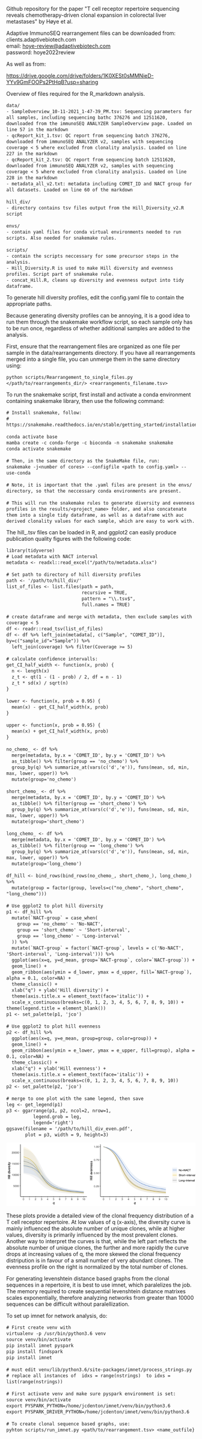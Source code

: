 Github repository for the paper "T cell receptor repertoire sequencing reveals chemotherapy-driven clonal expansion in colorectal liver metastases" by Høye et al.

Adaptive ImmunoSEQ rearrangement files can be downloaded from:  
clients.adaptivebiotech.com  
email: hoye-review@adaptivebiotech.com  
password: hoye2022review

As well as from:

https://drive.google.com/drive/folders/1K0XESt0sMMNieD-YYv9GmFOOPs2PtHqB?usp=sharing


Overview of files required for the R_markdown analysis.
```
data/
- SampleOverview_10-11-2021_1-47-39_PM.tsv: Sequencing parameters for all samples, including sequencing bathc 376276 and 12511620, downloaded from the immunoSEQ ANALYZER SampleOverview page. Loaded on line 57 in the markdown
- qcReport_kit_1.tsv: QC report from sequencing batch 376276, downloaded from immunoSEQ ANALYZER v2, samples with sequencing coverage < 5 where excluded from clonality analysis. Loaded on line 227 in the markdown
- qcReport_kit_2.tsv: QC report from sequencing batch 12511620, downloaded from immunoSEQ ANALYZER v2, samples with sequencing coverage < 5 where excluded from clonality analysis. Loaded on line 228 in the markdown
- metadata_all_v2.txt: metadata including COMET_ID and NACT group for all datasets. Loaded on line 60 of the markdown

hill_div/ 
- directory contains tsv files output from the Hill_Diversity_v2.R script

envs/
- contain yaml files for conda virtual environments needed to run scripts. Also needed for snakemake rules.

scripts/
- contain the scripts neccessary for some precursor steps in the analysis. 
- Hill_Diversity.R is used to make Hill diversity and evenness profiles. Script part of snakemake rule.
- concat_Hill.R, cleans up diversity and evenness output into tidy dataframe.

```

To generate hill diversity profiles, edit the config.yaml file to contain the appropriate paths.

Because generating diversity profiles can be annoying, it is a good idea to run them through the snakemake workflow script, so each sample only has to be run once, regardless of whether additional samples are added to the analysis.

First, ensure that the rearrangement files are organized as one file per sample in the data/rearrangements directory. If you have all rearrangements merged into a single file, you can unmerge them in the same directory using: 
```
python scripts/Rearrangement_to_single_files.py </path/to/rearrangements_dir/> <rearrangements_filename.tsv>
```

To run the snakemake script, first install and activate a conda environment containing snakemake library, then use the following command:
```
# Install snakemake, follow:
# https://snakemake.readthedocs.io/en/stable/getting_started/installation.html

conda activate base
mamba create -c conda-forge -c bioconda -n snakemake snakemake
conda activate snakemake

# Then, in the same directory as the SnakeMake file, run:
snakemake -j<number of cores> --configfile <path to config.yaml> --use-conda

# Note, it is important that the .yaml files are present in the envs/ directory, so that the neccessary conda environments are present.

# This will run the snakemake rules to generate diversity and evenness profiles in the results/<project_name> folder, and also concatenate them into a single tidy dataframe, as well as a dataframe with auc derived clonality values for each sample, which are easy to work with.

```

The hill_<sample>.tsv files can be loaded in R, and ggplot2 can easily produce publication quality figures with the following code:

```
library(tidyverse)
# Load metadata with NACT interval
metadata <- readxl::read_excel("/path/to/metadata.xlsx")

# Set path to directory of hill diversity profiles
path <- '/path/to/hill_div/'
list_of_files <- list.files(path = path,
                            recursive = TRUE,
                            pattern = "\\.tsv$",
                            full.names = TRUE)

# create dataframe and merge with metadata, then exclude samples with coverage < 5
df <- readr::read_tsv(list_of_files)
df <- df %>% left_join(metadata[, c("Sample", "COMET_ID")], by=c("sample_id"="Sample")) %>%
  left_join(coverage) %>% filter(Coverage >= 5)

# calculate confidence intervalls:
get_CI_half_width <- function(x, prob) {
  n <- length(x)
  z_t <- qt(1 - (1 - prob) / 2, df = n - 1)
  z_t * sd(x) / sqrt(n)
}

lower <- function(x, prob = 0.95) {
  mean(x) - get_CI_half_width(x, prob)
}

upper <- function(x, prob = 0.95) {
  mean(x) + get_CI_half_width(x, prob)
}

no_chemo_ <- df %>% 
  merge(metadata, by.x = 'COMET_ID', by.y = 'COMET_ID') %>% 
  as_tibble() %>% filter(group == 'no_chemo') %>%
  group_by(q) %>% summarize_at(vars(c('d','e')), funs(mean, sd, min, max, lower, upper)) %>%
  mutate(group='no_chemo')

short_chemo_ <- df %>% 
  merge(metadata, by.x = 'COMET_ID', by.y = 'COMET_ID') %>% 
  as_tibble() %>% filter(group == 'short_chemo') %>%
  group_by(q) %>% summarize_at(vars(c('d','e')), funs(mean, sd, min, max, lower, upper)) %>%
  mutate(group='short_chemo')

long_chemo_ <- df %>% 
  merge(metadata, by.x = 'COMET_ID', by.y = 'COMET_ID') %>% 
  as_tibble() %>% filter(group == 'long_chemo') %>%
  group_by(q) %>% summarize_at(vars(c('d','e')), funs(mean, sd, min, max, lower, upper)) %>%
  mutate(group='long_chemo')

df_hill <- bind_rows(bind_rows(no_chemo_, short_chemo_), long_chemo_) %>%
  mutate(group = factor(group, levels=c("no_chemo", "short_chemo", "long_chemo")))
  
# Use ggplot2 to plot hill diversity
p1 <- df_hill %>%
  mutate(`NACT-group` = case_when(
    group == 'no_chemo' ~ 'No-NACT',
    group == 'short_chemo' ~ 'Short-interval',
    group == 'long_chemo' ~ 'Long-interval'
  )) %>%
  mutate(`NACT-group` = factor(`NACT-group`, levels = c('No-NACT', 'Short-interval', 'Long-interval'))) %>%
  ggplot(aes(x=q, y=d_mean, group=`NACT-group`, color=`NACT-group`)) +
  geom_line() +
  geom_ribbon(aes(ymin = d_lower, ymax = d_upper, fill=`NACT-group`), alpha = 0.1, color=NA) +
  theme_classic() +
  xlab("q") + ylab('Hill diversity') + 
  theme(axis.title.x = element_text(face='italic')) +
  scale_x_continuous(breaks=c(0, 1, 2, 3, 4, 5, 6, 7, 8, 9, 10)) + theme(legend.title = element_blank())
p1 <- set_palette(p1, 'jco')  

# Use ggplot2 to plot hill evenness
p2 <- df_hill %>%
  ggplot(aes(x=q, y=e_mean, group=group, color=group)) +
  geom_line() +
  geom_ribbon(aes(ymin = e_lower, ymax = e_upper, fill=group), alpha = 0.1, color=NA) +
  theme_classic() +
  xlab("q") + ylab('Hill evenness') + 
  theme(axis.title.x = element_text(face='italic')) +
  scale_x_continuous(breaks=c(0, 1, 2, 3, 4, 5, 6, 7, 8, 9, 10))
p2 <- set_palette(p2, 'jco')  

# merge to one plot with the same legend, then save 
leg <- get_legend(p1)
p3 <- ggarrange(p1, p2, ncol=2, nrow=1,
          legend.grob = leg, 
          legend='right')
ggsave(filename = '/path/to/hill_div_even.pdf',
       plot = p3, width = 9, height=3)
```

![Image](figures/hill_div_even.png) 


These plots provide a detailed view of the clonal frequency distribution of a T cell receptor repertoire. At low values of q (x-axis), the diversity curve is mainly influenced the absolute number of unique clones, while at higher values, diversity is primarily influenced by the most prevalent clones. Another way to interpret the curves is that, while the left part reflects the absolute number of unique clones, the further and more rapidly the curve drops at increasing values of q, the more skewed the clonal frequency distripution is in favour of a small number of very abundant clones. The evenness profile on the right is normalized by the total number of clones.












For generating levenshtein distance based graphs from the clonal sequences in a repertoire, it is best to use imnet, which paralelizes the job. The memory required to create sequential levenshtein distance matrixes scales exponentially, therefore analyzing networks from greater than 10000 sequences can be difficult without paralellization. 

To set up imnet for network analysis, do:
```
# First create venv with 
virtualenv -p /usr/bin/python3.6 venv
source venv/bin/activate
pip install imnet pyspark
pip install findspark
pip install imnet

# must edit venv/lib/python3.6/site-packages/imnet/process_strings.py
# replace all instances of  idxs = range(nstrings)  to idxs = list(range(nstrings))

# First activate venv and make sure pyspark environment is set:
source venv/bin/activate
export PYSPARK_PYTHON=/home/jcdenton/imnet/venv/bin/python3.6
export PYSPARK_DRIVER_PYTHON=/home/jcdenton/imnet/venv/bin/python3.6

# To create clonal sequence based graphs, use:
pyhton scripts/run_imnet.py <path/to/rearrangement.tsv> <name_outfile}
```


